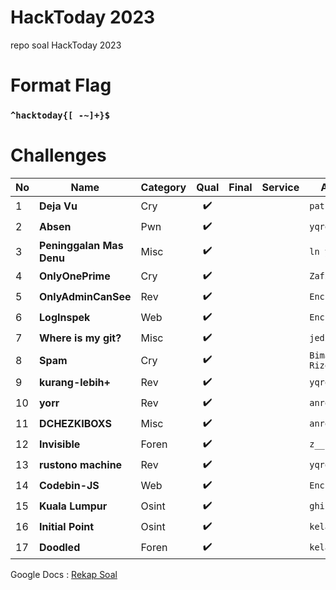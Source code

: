 # HackToday 2023
repo soal HackToday 2023

# Format Flag
### `^hacktoday{[ -~]+}$` ###

# Challenges
| No 	| Name                     	| Category 	| Qual 	| Final 	| Service 	| Author        	|
|----	|--------------------------	|----------	|:------: |-------	|---------	|---------------|
| 1  	| **Deja Vu**               | Cry      	|✔️     	|       	|         	| `patsac#9402` 	|
| 2  	| **Absen**                	| Pwn      	|✔️     	|       	|         	| `yqroo#2166`  	|
| 3  	| **Peninggalan Mas Denu** 	| Misc     	|✔️     	|       	|         	| `ln y#1800`   	|
| 4  	| **OnlyOnePrime** 	        | Cry     	|✔️     	|       	|         	| `ZafiN#5650`   	|
| 5  	| **OnlyAdminCanSee** 	    | Rev     	|✔️     	|       	|         	| `Encrypted`|
| 6  	| **LogInspek** 	          | Web     	|✔️     	|       	|         	| `Encrypted`|
| 7   | **Where is my git?**      | Misc      |✔️       |           |           | `jedi#5782`       |
| 8   | **Spam**                  | Cry       |✔️       |         |           | `Bima Rizqy#8070`       |
| 9   | **kurang-lebih+**         | Rev       |✔️       |           |           | `yqroo#2166`        |
|10   | **yorr**                  | Rev       |✔️       |          |            | `anro128`      |
|11   | **DCHEZKIBOXS**           | Misc       |✔️       |          |            | `anro128`      |
|12   | **Invisible**           | Foren       |✔️       |          |            |`z__ran`       |
|13   | **rustono machine**           | Rev       |✔️       |          |            |`yqroo`       |
|14  	| **Codebin-JS** 	          | Web     	|✔️     	|       	|         	| `Encrypted`|
|15  	| **Kuala Lumpur** 	          | Osint    	|✔️     	|       	|         	| `ghifar`|
|16  	| **Initial Point** 	          | Osint     	|✔️     	|       	|         	| `kelapacuyy`|
|17  	| **Doodled** 	          | Foren     	|✔️     	|       	|         	| `kelapacuyy`|

Google Docs : [Rekap Soal](https://docs.google.com/document/d/1Jkl5ULk40FsfhADBwwzSAZdu2R5L2Sa29-jTCr5_meM/edit?usp=sharing)
